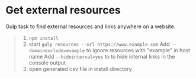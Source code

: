 # Get external resources

Gulp task to find external resources and links anywhere on a website.

>  1. `npm install`
>  2. start `gulp resources --url https://www.example.com`
Add `--domainexclude=example` to ignore resources with "example" in host name
Add `--hideinternal=yes` to to hide internal links in the console output
>  3. open generated csv file in install directory
